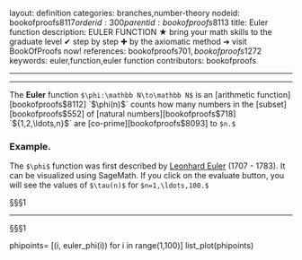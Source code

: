 layout: definition
categories: branches,number-theory
nodeid: bookofproofs$8117
orderid: 300
parentid: bookofproofs$8113
title: Euler function
description: EULER FUNCTION ★ bring your math skills to the graduate level ✔ step by step ✚ by the axiomatic method ➜ visit BookOfProofs now!
references: bookofproofs$701,bookofproofs$1272
keywords: euler,function,euler function
contributors: bookofproofs


---


---

The **Euler** function `$\phi:\mathbb N\to\mathbb N$` is an [arithmetic function][bookofproofs$8112] `$\phi(n)$` counts how many numbers in the [subset][bookofproofs$552] of [natural numbers][bookofproofs$718] `$\{1,2,\ldots,n\}$` are [co-prime][bookofproofs$8093] to `$n.$`  

### Example.

The `$\phi$` function was first described by [Leonhard Euler](https://mathshistory.st-andrews.ac.uk/Biographies/Euler/) (1707 - 1783). It can be visualized using SageMath. If you click on the evaluate button, you will see the values of `$\tau(n)$` for `$n=1,\ldots,100.$` 

§§§1

---

§§§1
<div class='sage'>
phipoints= [(i, euler_phi(i)) for i in range(1,100)]
list_plot(phipoints)
</div>
